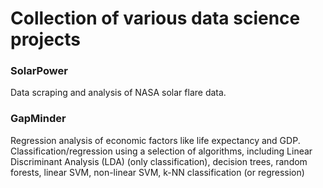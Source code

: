 # Collection of various data science projects

### SolarPower
Data scraping and analysis of NASA solar flare data. 

### GapMinder
Regression analysis of economic factors like life expectancy and GDP. Classification/regression using a selection of algorithms, including Linear Discriminant Analysis (LDA) (only classification), decision trees, random forests, linear SVM, non-linear SVM, k-NN classification (or regression)
